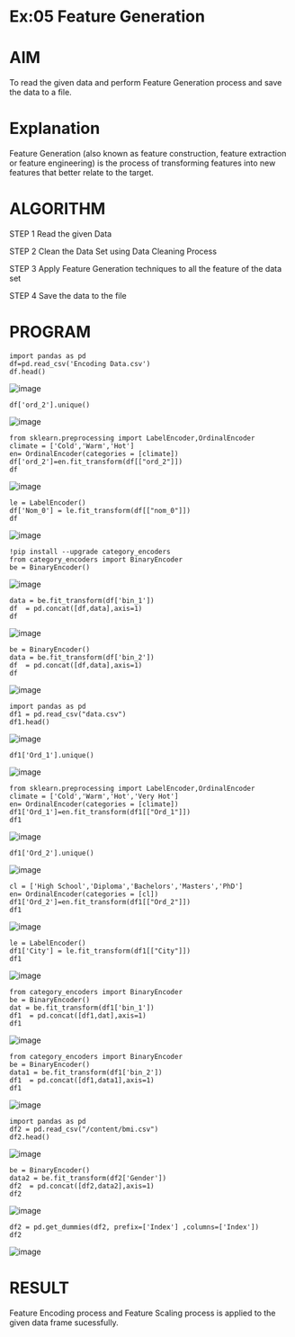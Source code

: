 # Ex:05 Feature Generation
# AIM
To read the given data and perform Feature Generation process and save the data to a file.

# Explanation
Feature Generation (also known as feature construction, feature extraction or feature engineering) is the process of transforming features into new features that better relate to the target.

# ALGORITHM
STEP 1 Read the given Data

STEP 2 Clean the Data Set using Data Cleaning Process

STEP 3 Apply Feature Generation techniques to all the feature of the data set

STEP 4 Save the data to the file

# PROGRAM
```
import pandas as pd
df=pd.read_csv('Encoding Data.csv')
df.head()
```
![image](https://github.com/Sathya-006/ODD2023-Datascience-Ex-05/assets/121661327/a0e2588a-295f-4343-9e02-b13b820cb5d2)
```
df['ord_2'].unique()
```
![image](https://github.com/Sathya-006/ODD2023-Datascience-Ex-05/assets/121661327/b04a9626-d825-4d4f-a19f-4f482a7796d2)
```
from sklearn.preprocessing import LabelEncoder,OrdinalEncoder
climate = ['Cold','Warm','Hot']
en= OrdinalEncoder(categories = [climate])
df['ord_2']=en.fit_transform(df[["ord_2"]])
df
```
![image](https://github.com/Sathya-006/ODD2023-Datascience-Ex-05/assets/121661327/1c5c4c35-d681-4e2b-88b8-499441177e84)
```
le = LabelEncoder()
df['Nom_0'] = le.fit_transform(df[["nom_0"]])
df
```
![image](https://github.com/Sathya-006/ODD2023-Datascience-Ex-05/assets/121661327/68a9465a-23a5-4e5d-9cde-38c30e841c27)
```
!pip install --upgrade category_encoders
from category_encoders import BinaryEncoder
be = BinaryEncoder()
```
![image](https://github.com/Sathya-006/ODD2023-Datascience-Ex-05/assets/121661327/e39a5a15-c6bf-4f49-91c2-cbb0338494df)
```
data = be.fit_transform(df['bin_1'])
df  = pd.concat([df,data],axis=1)
df
```
![image](https://github.com/Sathya-006/ODD2023-Datascience-Ex-05/assets/121661327/815198e8-e84d-4446-ac11-255a255d3143)
```
be = BinaryEncoder()
data = be.fit_transform(df['bin_2'])
df  = pd.concat([df,data],axis=1)
df
```
![image](https://github.com/Sathya-006/ODD2023-Datascience-Ex-05/assets/121661327/ae30bdd3-9e76-4488-bec0-1e5bbd314488)
```
import pandas as pd
df1 = pd.read_csv("data.csv")
df1.head()
```

![image](https://github.com/Sathya-006/ODD2023-Datascience-Ex-05/assets/121661327/ff52cb97-3f3d-4b28-8cf8-d73d0e42fa41)
```
df1['Ord_1'].unique()
```
![image](https://github.com/Sathya-006/ODD2023-Datascience-Ex-05/assets/121661327/3c37f03d-4639-47ff-aa2b-0199a98e7932)
```
from sklearn.preprocessing import LabelEncoder,OrdinalEncoder
climate = ['Cold','Warm','Hot','Very Hot']
en= OrdinalEncoder(categories = [climate])
df1['Ord_1']=en.fit_transform(df1[["Ord_1"]])
df1
```
![image](https://github.com/Sathya-006/ODD2023-Datascience-Ex-05/assets/121661327/ccf0d0b5-25ad-4e75-9148-d0f41ea05d90)
```
df1['Ord_2'].unique()
```
![image](https://github.com/Sathya-006/ODD2023-Datascience-Ex-05/assets/121661327/e599e54a-6cf0-4ed2-816c-9e7039d6e3ad)
```
cl = ['High School','Diploma','Bachelors','Masters','PhD']
en= OrdinalEncoder(categories = [cl])
df1['Ord_2']=en.fit_transform(df1[["Ord_2"]])
df1
```
![image](https://github.com/Sathya-006/ODD2023-Datascience-Ex-05/assets/121661327/150ba5ce-a2b2-40d3-a54b-b1c6d5c25b19)
```
le = LabelEncoder()
df1['City'] = le.fit_transform(df1[["City"]])
df1
```
![image](https://github.com/Sathya-006/ODD2023-Datascience-Ex-05/assets/121661327/1c5a2195-393f-46db-b005-3dd284559a1c)
```
from category_encoders import BinaryEncoder
be = BinaryEncoder()
dat = be.fit_transform(df1['bin_1'])
df1  = pd.concat([df1,dat],axis=1)
df1
```
![image](https://github.com/Sathya-006/ODD2023-Datascience-Ex-05/assets/121661327/41e15f88-5af9-4f16-bd4a-97a4df97165e)
```
from category_encoders import BinaryEncoder
be = BinaryEncoder()
data1 = be.fit_transform(df1['bin_2'])
df1  = pd.concat([df1,data1],axis=1)
df1
```
![image](https://github.com/Sathya-006/ODD2023-Datascience-Ex-05/assets/121661327/9b1002d0-783d-4e34-b30d-4377dcb34b6c)
```
import pandas as pd
df2 = pd.read_csv("/content/bmi.csv")
df2.head()
```
![image](https://github.com/Sathya-006/ODD2023-Datascience-Ex-05/assets/121661327/b06d854e-753a-4d5b-a799-b99be6547577)
```
be = BinaryEncoder()
data2 = be.fit_transform(df2['Gender'])
df2  = pd.concat([df2,data2],axis=1)
df2
```
![image](https://github.com/Sathya-006/ODD2023-Datascience-Ex-05/assets/121661327/46849699-c700-487d-9615-c2406d8cce74)
```
df2 = pd.get_dummies(df2, prefix=['Index'] ,columns=['Index'])
df2
```
![image](https://github.com/Sathya-006/ODD2023-Datascience-Ex-05/assets/121661327/2f35e6b3-befe-4b6d-8ee3-6278037fdc5f)

# RESULT
Feature Encoding process and Feature Scaling process is applied to the given data frame sucessfully.
